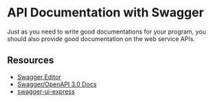 # API Documentation with Swagger

Just as you need to write good documentations for your program, you should also provide good documentation on the web service APIs.

## Resources

* [Swagger Editor](https://editor.swagger.io/)
* [Swagger/OpenAPI 3.0 Docs](https://swagger.io/docs/specification/about/)
* [swagger-ui-express](https://github.com/scottie1984/swagger-ui-express)

